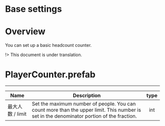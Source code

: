 
<h1> Base settings </h1>

# Overview
You can set up a basic headcount counter.

!> This document is under translation.

# PlayerCounter.prefab
---
|Name|Description|type|
|--|--|:--:|
|最大人数 / limit|Set the maximum number of people. You can count more than the upper limit. This number is set in the denominator portion of the fraction.|int|

